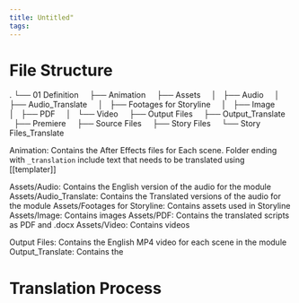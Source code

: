 ```yaml
---
title: Untitled"
tags: 
---
```


# File Structure

.
└── 01 Definition
    ├── Animation
    ├── Assets
    │   ├── Audio
    │   ├── Audio_Translate
    │   ├── Footages for Storyline
    │   ├── Image
    │   ├── PDF
    │   └── Video
    ├── Output Files
    ├── Output_Translate
    ├── Premiere
    ├── Source Files
    ├── Story Files
    └── Story Files_Translate
			
Animation: Contains the After Effects files for Each scene. Folder ending with `_translation` include text that needs to be translated using [[templater]]

Assets/Audio: Contains the English version of the audio for the module
Assets/Audio_Translate: Contains the Translated versions of the audio for the module
Assets/Footages for Storyline: Contains assets used in Storyline
Assets/Image: Contains images
Assets/PDF: Contains the translated scripts as PDF and .docx
Assets/Video: Contains videos

Output Files: Contains the English MP4 video for each scene in the module
Output_Translate: Contains the 


# Translation Process
